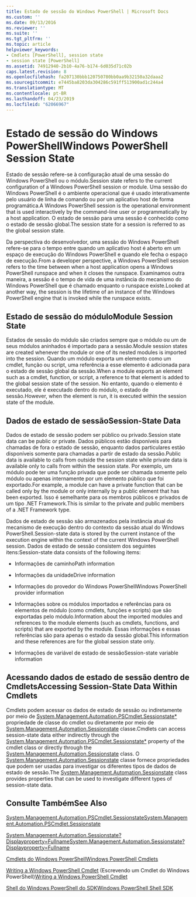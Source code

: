 ```yaml
---
title: Estado de sessão do Windows PowerShell | Microsoft Docs
ms.custom: ''
ms.date: 09/13/2016
ms.reviewer: ''
ms.suite: ''
ms.tgt_pltfrm: ''
ms.topic: article
helpviewer_keywords:
- Cmdlets [PowerShell], session state
- session state [PowerShell]
ms.assetid: 74912940-2b10-4a76-b174-6d035d71c02b
caps.latest.revision: 8
ms.openlocfilehash: fa207130bbb120750780bb0aa9b32150a32daaa2
ms.sourcegitcommit: e7445ba8203da304286c591ff513900ad1c244a4
ms.translationtype: MT
ms.contentlocale: pt-BR
ms.lasthandoff: 04/23/2019
ms.locfileid: "62066967"
---
```

# <a name="windows-powershell-session-state"></a><span data-ttu-id="a7f0c-102">Estado de sessão do Windows PowerShell</span><span class="sxs-lookup"><span data-stu-id="a7f0c-102">Windows PowerShell Session State</span></span>

<span data-ttu-id="a7f0c-103">Estado de sessão refere-se à configuração atual de uma sessão do Windows PowerShell ou o módulo.</span><span class="sxs-lookup"><span data-stu-id="a7f0c-103">Session state refers to the current configuration of a Windows PowerShell session or module.</span></span> <span data-ttu-id="a7f0c-104">Uma sessão do Windows PowerShell é o ambiente operacional que é usado interativamente pelo usuário de linha de comando ou por um aplicativo host de forma programática.</span><span class="sxs-lookup"><span data-stu-id="a7f0c-104">A Windows PowerShell session is the operational environment that is used interactively by the command-line user or programmatically by a host application.</span></span> <span data-ttu-id="a7f0c-105">O estado de sessão para uma sessão é conhecido como o estado de sessão global.</span><span class="sxs-lookup"><span data-stu-id="a7f0c-105">The session state for a session is referred to as the global session state.</span></span>

<span data-ttu-id="a7f0c-106">Da perspectiva do desenvolvedor, uma sessão do Windows PowerShell refere-se para o tempo entre quando um aplicativo host é aberto em um espaço de execução do Windows PowerShell e quando ele fecha o espaço de execução.</span><span class="sxs-lookup"><span data-stu-id="a7f0c-106">From a developer perspective, a Windows PowerShell session refers to the time between when a host application opens a Windows PowerShell runspace and when it closes the runspace.</span></span> <span data-ttu-id="a7f0c-107">Examinamos outra maneira, a sessão é o tempo de vida de uma instância do mecanismo do Windows PowerShell que é chamado enquanto o runspace existe.</span><span class="sxs-lookup"><span data-stu-id="a7f0c-107">Looked at another way, the session is the lifetime of an instance of the Windows PowerShell engine that is invoked while the runspace exists.</span></span>

## <a name="module-session-state"></a><span data-ttu-id="a7f0c-108">Estado de sessão do módulo</span><span class="sxs-lookup"><span data-stu-id="a7f0c-108">Module Session State</span></span>

<span data-ttu-id="a7f0c-109">Estados de sessão do módulo são criados sempre que o módulo ou um de seus módulos aninhados é importado para a sessão.</span><span class="sxs-lookup"><span data-stu-id="a7f0c-109">Module session states are created whenever the module or one of its nested modules is imported into the session.</span></span> <span data-ttu-id="a7f0c-110">Quando um módulo exporta um elemento como um cmdlet, função ou script, uma referência a esse elemento é adicionada para o estado de sessão global da sessão.</span><span class="sxs-lookup"><span data-stu-id="a7f0c-110">When a module exports an element such as a cmdlet, function, or script, a reference to that element is added to the global session state of the session.</span></span> <span data-ttu-id="a7f0c-111">No entanto, quando o elemento é executado, ele é executado dentro do módulo, o estado de sessão.</span><span class="sxs-lookup"><span data-stu-id="a7f0c-111">However, when the element is run, it is executed within the session state of the module.</span></span>

## <a name="session-state-data"></a><span data-ttu-id="a7f0c-112">Dados de estado de sessão</span><span class="sxs-lookup"><span data-stu-id="a7f0c-112">Session-State Data</span></span>

<span data-ttu-id="a7f0c-113">Dados de estado de sessão podem ser público ou privado.</span><span class="sxs-lookup"><span data-stu-id="a7f0c-113">Session state data can be public or private.</span></span> <span data-ttu-id="a7f0c-114">Dados públicos estão disponíveis para chamadas de fora o estado de sessão, enquanto dados particulares estão disponíveis somente para chamadas a partir de estado da sessão.</span><span class="sxs-lookup"><span data-stu-id="a7f0c-114">Public data is available to calls from outside the session state while private data is available only to calls from within the session state.</span></span> <span data-ttu-id="a7f0c-115">Por exemplo, um módulo pode ter uma função privada que pode ser chamada somente pelo módulo ou apenas internamente por um elemento público que foi exportado.</span><span class="sxs-lookup"><span data-stu-id="a7f0c-115">For example, a module can have a private function that can be called only by the module or only internally by a public element that has been exported.</span></span> <span data-ttu-id="a7f0c-116">Isso é semelhante para os membros públicos e privados de um tipo .NET Framework.</span><span class="sxs-lookup"><span data-stu-id="a7f0c-116">This is similar to the private and public members of a .NET Framework type.</span></span>

<span data-ttu-id="a7f0c-117">Dados de estado de sessão são armazenados pela instância atual do mecanismo de execução dentro do contexto da sessão atual do Windows PowerShell.</span><span class="sxs-lookup"><span data-stu-id="a7f0c-117">Session-state data is stored by the current instance of the execution engine within the context of the current Windows PowerShell session.</span></span> <span data-ttu-id="a7f0c-118">Dados de estado de sessão consistem dos seguintes itens:</span><span class="sxs-lookup"><span data-stu-id="a7f0c-118">Session-state data consists of the following items:</span></span>

- <span data-ttu-id="a7f0c-119">Informações de caminho</span><span class="sxs-lookup"><span data-stu-id="a7f0c-119">Path information</span></span>

- <span data-ttu-id="a7f0c-120">Informações da unidade</span><span class="sxs-lookup"><span data-stu-id="a7f0c-120">Drive information</span></span>

- <span data-ttu-id="a7f0c-121">Informações do provedor do Windows PowerShell</span><span class="sxs-lookup"><span data-stu-id="a7f0c-121">Windows PowerShell provider information</span></span>

- <span data-ttu-id="a7f0c-122">Informações sobre os módulos importados e referências para os elementos de módulo (como cmdlets, funções e scripts) que são exportadas pelo módulo.</span><span class="sxs-lookup"><span data-stu-id="a7f0c-122">Information about the imported modules and references to the module elements (such as cmdlets, functions, and scripts) that are exported by the module.</span></span> <span data-ttu-id="a7f0c-123">Essas informações e essas referências são para apenas o estado da sessão global.</span><span class="sxs-lookup"><span data-stu-id="a7f0c-123">This information and these references are for the global session state only.</span></span>

- <span data-ttu-id="a7f0c-124">Informações de variável de estado de sessão</span><span class="sxs-lookup"><span data-stu-id="a7f0c-124">Session-state variable information</span></span>

## <a name="accessing-session-state-data-within-cmdlets"></a><span data-ttu-id="a7f0c-125">Acessando dados de estado de sessão dentro de Cmdlets</span><span class="sxs-lookup"><span data-stu-id="a7f0c-125">Accessing Session-State Data Within Cmdlets</span></span>

<span data-ttu-id="a7f0c-126">Cmdlets podem acessar os dados de estado de sessão ou indiretamente por meio de [System.Management.Automation.PSCmdlet.Sessionstate\*](/dotnet/api/System.Management.Automation.PSCmdlet.SessionState) propriedade de classe do cmdlet ou diretamente por meio de [ System.Management.Automation.Sessionstate](/dotnet/api/System.Management.Automation.SessionState) classe.</span><span class="sxs-lookup"><span data-stu-id="a7f0c-126">Cmdlets can access session-state data either indirectly through the [System.Management.Automation.PSCmdlet.Sessionstate\*](/dotnet/api/System.Management.Automation.PSCmdlet.SessionState) property of the cmdlet class or directly through the [System.Management.Automation.Sessionstate](/dotnet/api/System.Management.Automation.SessionState) class.</span></span> <span data-ttu-id="a7f0c-127">O [System.Management.Automation.Sessionstate](/dotnet/api/System.Management.Automation.SessionState) classe fornece propriedades que podem ser usadas para investigar os diferentes tipos de dados de estado de sessão.</span><span class="sxs-lookup"><span data-stu-id="a7f0c-127">The [System.Management.Automation.Sessionstate](/dotnet/api/System.Management.Automation.SessionState) class provides properties that can be used to investigate different types of session-state data.</span></span>

## <a name="see-also"></a><span data-ttu-id="a7f0c-128">Consulte Também</span><span class="sxs-lookup"><span data-stu-id="a7f0c-128">See Also</span></span>

[<span data-ttu-id="a7f0c-129">System.Management.Automation.PSCmdlet.Sessionstate</span><span class="sxs-lookup"><span data-stu-id="a7f0c-129">System.Management.Automation.PSCmdlet.Sessionstate</span></span>](/dotnet/api/System.Management.Automation.PSCmdlet.SessionState)

[<span data-ttu-id="a7f0c-130">System.Management.Automation.Sessionstate?Displayproperty=Fullname</span><span class="sxs-lookup"><span data-stu-id="a7f0c-130">System.Management.Automation.Sessionstate?Displayproperty=Fullname</span></span>](/dotnet/api/System.Management.Automation.SessionState)

[<span data-ttu-id="a7f0c-131">Cmdlets do Windows PowerShell</span><span class="sxs-lookup"><span data-stu-id="a7f0c-131">Windows PowerShell Cmdlets</span></span>](./cmdlet-overview.md)

<span data-ttu-id="a7f0c-132">[Writing a Windows PowerShell Cmdlet](./writing-a-windows-powershell-cmdlet.md) (Escrevendo um Cmdlet do Windows PowerShell)</span><span class="sxs-lookup"><span data-stu-id="a7f0c-132">[Writing a Windows PowerShell Cmdlet](./writing-a-windows-powershell-cmdlet.md)</span></span>

[<span data-ttu-id="a7f0c-133">Shell do Windows PowerShell do SDK</span><span class="sxs-lookup"><span data-stu-id="a7f0c-133">Windows PowerShell Shell SDK</span></span>](../windows-powershell-reference.md)
